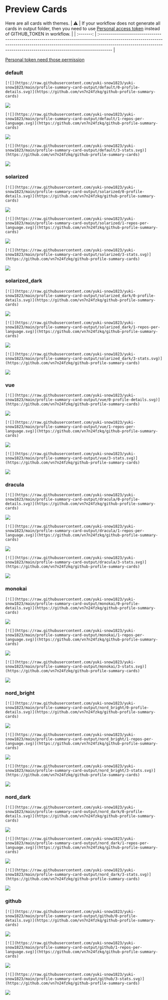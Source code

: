 
# Preview Cards

Here are all cards with themes.
| :warning: | If your workflow does not generate all cards in output folder, then you need to use [Personal access token](https://docs.github.com/en/actions/configuring-and-managing-workflows/creating-and-storing-encrypted-secrets) instead of GITHUB_TOKEN in workflow. |
| :-------: | :------------------------------------------------------------------------------------------------------------------------------------------------------------------------------------------------------------------------------------------------ |

[Personal token need those permission](https://github.com/vn7n24fzkq/github-profile-summary-cards/wiki/Personal-access-token-permissions)


### default


```
[![](https://raw.githubusercontent.com/yuki-snow1823/yuki-snow1823/main/profile-summary-card-output/default/0-profile-details.svg)](https://github.com/vn7n24fzkq/github-profile-summary-cards)
```
![](https://raw.githubusercontent.com/yuki-snow1823/yuki-snow1823/main/profile-summary-card-output/default/0-profile-details.svg)


```
[![](https://raw.githubusercontent.com/yuki-snow1823/yuki-snow1823/main/profile-summary-card-output/default/1-repos-per-language.svg)](https://github.com/vn7n24fzkq/github-profile-summary-cards)
```
![](https://raw.githubusercontent.com/yuki-snow1823/yuki-snow1823/main/profile-summary-card-output/default/1-repos-per-language.svg)


```
[![](https://raw.githubusercontent.com/yuki-snow1823/yuki-snow1823/main/profile-summary-card-output/default/3-stats.svg)](https://github.com/vn7n24fzkq/github-profile-summary-cards)
```
![](https://raw.githubusercontent.com/yuki-snow1823/yuki-snow1823/main/profile-summary-card-output/default/3-stats.svg)


### solarized


```
[![](https://raw.githubusercontent.com/yuki-snow1823/yuki-snow1823/main/profile-summary-card-output/solarized/0-profile-details.svg)](https://github.com/vn7n24fzkq/github-profile-summary-cards)
```
![](https://raw.githubusercontent.com/yuki-snow1823/yuki-snow1823/main/profile-summary-card-output/solarized/0-profile-details.svg)


```
[![](https://raw.githubusercontent.com/yuki-snow1823/yuki-snow1823/main/profile-summary-card-output/solarized/1-repos-per-language.svg)](https://github.com/vn7n24fzkq/github-profile-summary-cards)
```
![](https://raw.githubusercontent.com/yuki-snow1823/yuki-snow1823/main/profile-summary-card-output/solarized/1-repos-per-language.svg)


```
[![](https://raw.githubusercontent.com/yuki-snow1823/yuki-snow1823/main/profile-summary-card-output/solarized/3-stats.svg)](https://github.com/vn7n24fzkq/github-profile-summary-cards)
```
![](https://raw.githubusercontent.com/yuki-snow1823/yuki-snow1823/main/profile-summary-card-output/solarized/3-stats.svg)


### solarized_dark


```
[![](https://raw.githubusercontent.com/yuki-snow1823/yuki-snow1823/main/profile-summary-card-output/solarized_dark/0-profile-details.svg)](https://github.com/vn7n24fzkq/github-profile-summary-cards)
```
![](https://raw.githubusercontent.com/yuki-snow1823/yuki-snow1823/main/profile-summary-card-output/solarized_dark/0-profile-details.svg)


```
[![](https://raw.githubusercontent.com/yuki-snow1823/yuki-snow1823/main/profile-summary-card-output/solarized_dark/1-repos-per-language.svg)](https://github.com/vn7n24fzkq/github-profile-summary-cards)
```
![](https://raw.githubusercontent.com/yuki-snow1823/yuki-snow1823/main/profile-summary-card-output/solarized_dark/1-repos-per-language.svg)


```
[![](https://raw.githubusercontent.com/yuki-snow1823/yuki-snow1823/main/profile-summary-card-output/solarized_dark/3-stats.svg)](https://github.com/vn7n24fzkq/github-profile-summary-cards)
```
![](https://raw.githubusercontent.com/yuki-snow1823/yuki-snow1823/main/profile-summary-card-output/solarized_dark/3-stats.svg)


### vue


```
[![](https://raw.githubusercontent.com/yuki-snow1823/yuki-snow1823/main/profile-summary-card-output/vue/0-profile-details.svg)](https://github.com/vn7n24fzkq/github-profile-summary-cards)
```
![](https://raw.githubusercontent.com/yuki-snow1823/yuki-snow1823/main/profile-summary-card-output/vue/0-profile-details.svg)


```
[![](https://raw.githubusercontent.com/yuki-snow1823/yuki-snow1823/main/profile-summary-card-output/vue/1-repos-per-language.svg)](https://github.com/vn7n24fzkq/github-profile-summary-cards)
```
![](https://raw.githubusercontent.com/yuki-snow1823/yuki-snow1823/main/profile-summary-card-output/vue/1-repos-per-language.svg)


```
[![](https://raw.githubusercontent.com/yuki-snow1823/yuki-snow1823/main/profile-summary-card-output/vue/3-stats.svg)](https://github.com/vn7n24fzkq/github-profile-summary-cards)
```
![](https://raw.githubusercontent.com/yuki-snow1823/yuki-snow1823/main/profile-summary-card-output/vue/3-stats.svg)


### dracula


```
[![](https://raw.githubusercontent.com/yuki-snow1823/yuki-snow1823/main/profile-summary-card-output/dracula/0-profile-details.svg)](https://github.com/vn7n24fzkq/github-profile-summary-cards)
```
![](https://raw.githubusercontent.com/yuki-snow1823/yuki-snow1823/main/profile-summary-card-output/dracula/0-profile-details.svg)


```
[![](https://raw.githubusercontent.com/yuki-snow1823/yuki-snow1823/main/profile-summary-card-output/dracula/1-repos-per-language.svg)](https://github.com/vn7n24fzkq/github-profile-summary-cards)
```
![](https://raw.githubusercontent.com/yuki-snow1823/yuki-snow1823/main/profile-summary-card-output/dracula/1-repos-per-language.svg)


```
[![](https://raw.githubusercontent.com/yuki-snow1823/yuki-snow1823/main/profile-summary-card-output/dracula/3-stats.svg)](https://github.com/vn7n24fzkq/github-profile-summary-cards)
```
![](https://raw.githubusercontent.com/yuki-snow1823/yuki-snow1823/main/profile-summary-card-output/dracula/3-stats.svg)


### monokai


```
[![](https://raw.githubusercontent.com/yuki-snow1823/yuki-snow1823/main/profile-summary-card-output/monokai/0-profile-details.svg)](https://github.com/vn7n24fzkq/github-profile-summary-cards)
```
![](https://raw.githubusercontent.com/yuki-snow1823/yuki-snow1823/main/profile-summary-card-output/monokai/0-profile-details.svg)


```
[![](https://raw.githubusercontent.com/yuki-snow1823/yuki-snow1823/main/profile-summary-card-output/monokai/1-repos-per-language.svg)](https://github.com/vn7n24fzkq/github-profile-summary-cards)
```
![](https://raw.githubusercontent.com/yuki-snow1823/yuki-snow1823/main/profile-summary-card-output/monokai/1-repos-per-language.svg)


```
[![](https://raw.githubusercontent.com/yuki-snow1823/yuki-snow1823/main/profile-summary-card-output/monokai/3-stats.svg)](https://github.com/vn7n24fzkq/github-profile-summary-cards)
```
![](https://raw.githubusercontent.com/yuki-snow1823/yuki-snow1823/main/profile-summary-card-output/monokai/3-stats.svg)


### nord_bright


```
[![](https://raw.githubusercontent.com/yuki-snow1823/yuki-snow1823/main/profile-summary-card-output/nord_bright/0-profile-details.svg)](https://github.com/vn7n24fzkq/github-profile-summary-cards)
```
![](https://raw.githubusercontent.com/yuki-snow1823/yuki-snow1823/main/profile-summary-card-output/nord_bright/0-profile-details.svg)


```
[![](https://raw.githubusercontent.com/yuki-snow1823/yuki-snow1823/main/profile-summary-card-output/nord_bright/1-repos-per-language.svg)](https://github.com/vn7n24fzkq/github-profile-summary-cards)
```
![](https://raw.githubusercontent.com/yuki-snow1823/yuki-snow1823/main/profile-summary-card-output/nord_bright/1-repos-per-language.svg)


```
[![](https://raw.githubusercontent.com/yuki-snow1823/yuki-snow1823/main/profile-summary-card-output/nord_bright/3-stats.svg)](https://github.com/vn7n24fzkq/github-profile-summary-cards)
```
![](https://raw.githubusercontent.com/yuki-snow1823/yuki-snow1823/main/profile-summary-card-output/nord_bright/3-stats.svg)


### nord_dark


```
[![](https://raw.githubusercontent.com/yuki-snow1823/yuki-snow1823/main/profile-summary-card-output/nord_dark/0-profile-details.svg)](https://github.com/vn7n24fzkq/github-profile-summary-cards)
```
![](https://raw.githubusercontent.com/yuki-snow1823/yuki-snow1823/main/profile-summary-card-output/nord_dark/0-profile-details.svg)


```
[![](https://raw.githubusercontent.com/yuki-snow1823/yuki-snow1823/main/profile-summary-card-output/nord_dark/1-repos-per-language.svg)](https://github.com/vn7n24fzkq/github-profile-summary-cards)
```
![](https://raw.githubusercontent.com/yuki-snow1823/yuki-snow1823/main/profile-summary-card-output/nord_dark/1-repos-per-language.svg)


```
[![](https://raw.githubusercontent.com/yuki-snow1823/yuki-snow1823/main/profile-summary-card-output/nord_dark/3-stats.svg)](https://github.com/vn7n24fzkq/github-profile-summary-cards)
```
![](https://raw.githubusercontent.com/yuki-snow1823/yuki-snow1823/main/profile-summary-card-output/nord_dark/3-stats.svg)


### github


```
[![](https://raw.githubusercontent.com/yuki-snow1823/yuki-snow1823/main/profile-summary-card-output/github/0-profile-details.svg)](https://github.com/vn7n24fzkq/github-profile-summary-cards)
```
![](https://raw.githubusercontent.com/yuki-snow1823/yuki-snow1823/main/profile-summary-card-output/github/0-profile-details.svg)


```
[![](https://raw.githubusercontent.com/yuki-snow1823/yuki-snow1823/main/profile-summary-card-output/github/1-repos-per-language.svg)](https://github.com/vn7n24fzkq/github-profile-summary-cards)
```
![](https://raw.githubusercontent.com/yuki-snow1823/yuki-snow1823/main/profile-summary-card-output/github/1-repos-per-language.svg)


```
[![](https://raw.githubusercontent.com/yuki-snow1823/yuki-snow1823/main/profile-summary-card-output/github/3-stats.svg)](https://github.com/vn7n24fzkq/github-profile-summary-cards)
```
![](https://raw.githubusercontent.com/yuki-snow1823/yuki-snow1823/main/profile-summary-card-output/github/3-stats.svg)


